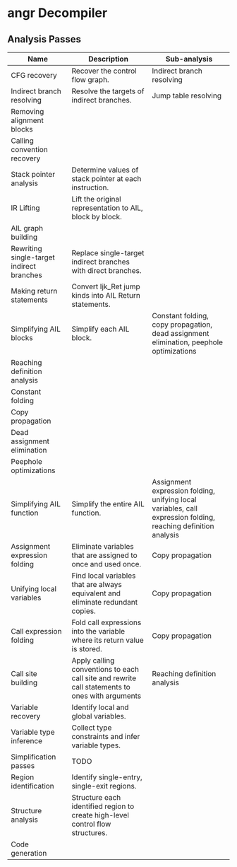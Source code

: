 
# angr Decompiler

## Analysis Passes

| Name          | Description                                 | Sub-analysis       |
|---------------|---------------------------------------------|--------------------|
| CFG recovery | Recover the control flow graph.              | Indirect branch resolving |
| Indirect branch resolving | Resolve the targets of indirect branches. | Jump table resolving |
| Removing alignment blocks   |
| Calling convention recovery |
| Stack pointer analysis      | Determine values of stack pointer at each instruction.|
| IR Lifting                  | Lift the original representation to AIL, block by block. |
| AIL graph building          |
| Rewriting single-target indirect branches | Replace single-target indirect branches with direct branches. |
| Making return statements    | Convert Ijk_Ret jump kinds into AIL Return statements. |
| Simplifying AIL blocks      | Simplify each AIL block. | Constant folding, copy propagation, dead assignment elimination, peephole optimizations |
| Reaching definition analysis|
| Constant folding            |
| Copy propagation |
| Dead assignment elimination |
| Peephole optimizations      |
| Simplifying AIL function    | Simplify the entire AIL function. | Assignment expression folding, unifying local variables, call expression folding, reaching definition analysis
| Assignment expression folding | Eliminate variables that are assigned to once and used once. | Copy propagation
| Unifying local variables   | Find local variables that are always equivalent and eliminate redundant copies. | Copy propagation
| Call expression folding    | Fold call expressions into the variable where its return value is stored. | Copy propagation
| Call site building         | Apply calling conventions to each call site and rewrite call statements to ones with arguments | Reaching definition analysis
| Variable recovery          | Identify local and global variables. |
| Variable type inference    | Collect type constraints and infer variable types. |
| Simplification passes      | TODO
| Region identification      | Identify single-entry, single-exit regions. |
| Structure analysis         | Structure each identified region to create high-level control flow structures. |
| Code generation            |
